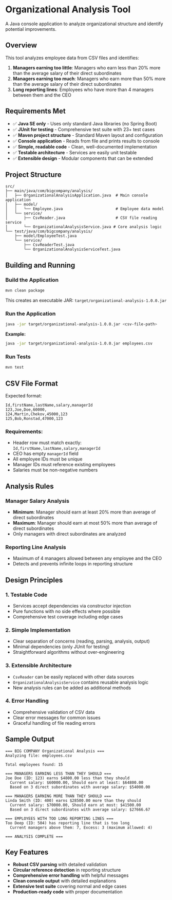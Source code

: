 # Organizational Analysis Tool

A Java console application to analyze organizational structure and identify potential improvements.

## Overview

This tool analyzes employee data from CSV files and identifies:

1. **Managers earning too little**: Managers who earn less than 20% more than the average salary of their direct subordinates
2. **Managers earning too much**: Managers who earn more than 50% more than the average salary of their direct subordinates  
3. **Long reporting lines**: Employees who have more than 4 managers between them and the CEO

## Requirements Met

- ✅ **Java SE only** - Uses only standard Java libraries (no Spring Boot)
- ✅ **JUnit for testing** - Comprehensive test suite with 23+ test cases
- ✅ **Maven project structure** - Standard Maven layout and configuration
- ✅ **Console application** - Reads from file and prints results to console
- ✅ **Simple, readable code** - Clean, well-documented implementation
- ✅ **Testable architecture** - Services are easily unit testable
- ✅ **Extensible design** - Modular components that can be extended

## Project Structure

```
src/
├── main/java/com/bigcompany/analysis/
│   ├── OrganizationalAnalysisApplication.java  # Main console application
│   ├── model/
│   │   └── Employee.java                       # Employee data model
│   └── service/
│       ├── CsvReader.java                      # CSV file reading service
│       └── OrganizationalAnalysisService.java # Core analysis logic
└── test/java/com/bigcompany/analysis/
    ├── model/EmployeeTest.java
    └── service/
        ├── CsvReaderTest.java
        └── OrganizationalAnalysisServiceTest.java
```

## Building and Running

### Build the Application

```bash
mvn clean package
```

This creates an executable JAR: `target/organizational-analysis-1.0.0.jar`

### Run the Application

```bash
java -jar target/organizational-analysis-1.0.0.jar <csv-file-path>
```

**Example:**
```bash
java -jar target/organizational-analysis-1.0.0.jar employees.csv
```

### Run Tests

```bash
mvn test
```

## CSV File Format

Expected format:
```csv
Id,firstName,lastName,salary,managerId
123,Joe,Doe,60000,
124,Martin,Chekov,45000,123
125,Bob,Ronstad,47000,123
```

### Requirements:
- Header row must match exactly: `Id,firstName,lastName,salary,managerId`
- CEO has empty `managerId` field
- All employee IDs must be unique
- Manager IDs must reference existing employees
- Salaries must be non-negative numbers

## Analysis Rules

### Manager Salary Analysis
- **Minimum**: Manager should earn at least 20% more than average of direct subordinates
- **Maximum**: Manager should earn at most 50% more than average of direct subordinates
- Only managers with direct subordinates are analyzed

### Reporting Line Analysis
- Maximum of 4 managers allowed between any employee and the CEO
- Detects and prevents infinite loops in reporting structure

## Design Principles

### 1. Testable Code
- Services accept dependencies via constructor injection
- Pure functions with no side effects where possible
- Comprehensive test coverage including edge cases

### 2. Simple Implementation
- Clear separation of concerns (reading, parsing, analysis, output)
- Minimal dependencies (only JUnit for testing)
- Straightforward algorithms without over-engineering

### 3. Extensible Architecture
- `CsvReader` can be easily replaced with other data sources
- `OrganizationalAnalysisService` contains reusable analysis logic
- New analysis rules can be added as additional methods

### 4. Error Handling
- Comprehensive validation of CSV data
- Clear error messages for common issues
- Graceful handling of file reading errors

## Sample Output

```
=== BIG COMPANY Organizational Analysis ===
Analyzing file: employees.csv

Total employees found: 15

=== MANAGERS EARNING LESS THAN THEY SHOULD ===
Joe Doe (ID: 123) earns $4800.00 less than they should
  Current salary: $60000.00, Should earn at least: $64800.00
  Based on 3 direct subordinates with average salary: $54000.00

=== MANAGERS EARNING MORE THAN THEY SHOULD ===  
Linda Smith (ID: 400) earns $28500.00 more than they should
  Current salary: $70000.00, Should earn at most: $41500.00
  Based on 3 direct subordinates with average salary: $27666.67

=== EMPLOYEES WITH TOO LONG REPORTING LINES ===
Too Deep (ID: 504) has reporting line that is too long
  Current managers above them: 7, Excess: 3 (maximum allowed: 4)

=== ANALYSIS COMPLETE ===
```

## Key Features

- **Robust CSV parsing** with detailed validation
- **Circular reference detection** in reporting structure  
- **Comprehensive error handling** with helpful messages
- **Clean console output** with detailed explanations
- **Extensive test suite** covering normal and edge cases
- **Production-ready code** with proper documentation